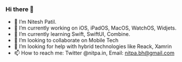 ### Hi there 👋
- 🔭 I’m Nitesh Patil.
- 🔭 I’m currently working on iOS, iPadOS, MacOS, WatchOS, Widjets.
- 🌱 I’m currently learning Swift, SwiftUI, Combine. 
- 👯 I’m looking to collaborate on Mobile Tech
- 🤔 I’m looking for help with hybrid technologies like Reack, Xamrin
- 📫 How to reach me: Twitter @nitpa.in, Email: nitpa.bh@gmail.com
